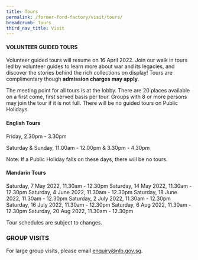 ```yaml
---
title: Tours
permalink: /former-ford-factory/visit/tours/
breadcrumb: Tours
third_nav_title: Visit
---
```

#### VOLUNTEER GUIDED TOURS

Volunteer guided tours will resume on 16 April 2022.  Join our walk in tours led by volunteer guides to learn more about war and its legacies, and discover the stories behind the rich collections on display!  Tours are complimentary though **admission charges may apply**.

The meeting point for all tours is at the lobby.  There are 20 places available on a first come, first served basis per tour.  Groups with 8 or more persons may join the tour if it is not full.  There will be no guided tours on Public Holidays.  

#### **English Tours**
Friday, 2.30pm - 3.30pm

Saturday & Sunday, 11.00am - 12.00pm & 3.30pm - 4.30pm

Note: If a Public Holiday falls on these days, there will be no tours.

#### **Mandarin Tours**
Saturday, 7 May 2022, 11.30am - 12.30pm
Saturday, 14 May 2022, 11.30am - 12.30pm
Saturday, 4 June 2022, 11.30am - 12.30pm
Saturday, 18 June 2022, 11.30am - 12.30pm
Saturday, 2 July 2022, 11.30am - 12.30pm
Saturday, 16 July 2022, 11.30am - 12.30pm
Saturday, 6 Aug 2022, 11.30am - 12.30pm
Saturday, 20 Aug 2022, 11.30am - 12.30pm

Tour schedules are subject to changes.


### GROUP VISITS

For large group visits, please email enquiry@nlb.gov.sg.